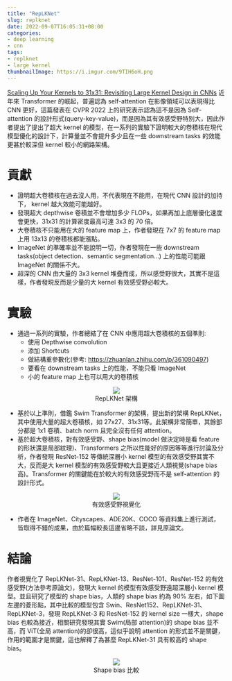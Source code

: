 ```yaml
---
title: "RepLKNet"
slug: replknet
date: 2022-09-07T16:05:31+08:00
categories:
- deep learning
- cnn
tags:
- replknet
- large kernel
thumbnailImage: https://i.imgur.com/9TIH6oH.png
---
```


[Scaling Up Your Kernels to 31x31: Revisiting Large Kernel Design in CNNs](https://arxiv.org/abs/2203.06717) 近年來 Transformer 的崛起，普遍認為 self-attention 在影像領域可以表現得比 CNN 更好，這篇發表在 CVPR 2022 上的研究表示認為這不是因為 Self-attention 的設計形式(query-key-value)，而是因為其有效感受野特別大，因此作者提出了提出了超大 kernel 的模型，在一系列的實驗下證明較大的卷積核在現代模型優化的設計下，計算量並不會提升多少且在一些 downstream tasks 的效能更甚於較深但 kernel 較小的網路架構。

<!--more-->

# 貢獻

- 證明超大卷積核在過去沒人用，不代表現在不能用，在現代 CNN 設計的加持下， kernel 越大效能可能越好。
- 發現超大 depthwise 卷積並不會增加多少 FLOPs，如果再加上底層優化速度會更快，31x31 的計算密度最高可達 3x3 的 70 倍。
- 大卷積核不只能用在大的 feature map 上，作者發現在 7x7 的 feature map 上用 13x13 的卷積核都能漲點。
- ImageNet 的準確率並不能說明一切，作者發現在一些 downstream tasks(object detection、semantic segmentation...) 上的性能可能跟 ImageNet 的關係不大。
- 超深的 CNN 由大量的 3x3 kernel 堆疊而成，所以感受野很大，其實不是這樣，作者發現反而是少量的大 kernel 有效感受野必較大。

# 實驗

- 通過一系列的實驗，作者總結了在 CNN 中應用超大卷積核的五個準則:
    + 使用 Depthwise convolution
    + 添加 Shortcuts
    + 做結構重參數化(參考: https://zhuanlan.zhihu.com/p/361090497)
    + 要看在 downstream tasks 上的性能，不能只看 ImageNet
    + 小的 feature map 上也可以用大的卷積核

<figure align="center">
    <img src="https://i.imgur.com/wmQrin1.png">
    <figcaption>RepLKNet 架構</figcaption>
</figure>

- 基於以上準則，借鑑 Swim Transformer 的架構，提出新的架構 RepLKNet，其中使用大量的超大卷積核，如 27x27、31x31等。此架構非常簡單，其餘部分都是 1x1 卷積、batch norm 且完全沒有任何 attention。
- 基於超大卷積核，對有效感受野、shape bias(model 做決定時是看 feature 的形狀還是局部紋理)、Transformers 之所以性能好的原因等等進行討論及分析，作者發現 ResNet-152 等傳統深層小 kernel 模型的有效感受野其實不大，反而是大 kernel 模型的有效感受野較大且更接近人類視覺(shape bias 高)。Transformer 的關鍵能在於較大的有效感受野而不是 self-attention 的設計形式。

<figure align="center">
    <img src="https://i.imgur.com/R2G2YS8.png">
    <figcaption>有效感受野視覺化</figcaption>
</figure>

- 作者在 ImageNet、Cityscapes、ADE20K、COCO 等資料集上進行測試，皆取得不錯的成果，由於篇幅較長這邊省略不談，詳見原論文。

# 結論

作者視覺化了 RepLKNet-31、RepLKNet-13、ResNet-101、ResNet-152 的有效感受野(方法參考原論文)，發現大 kernel 的模型有效感受野遠超深層小 kernel 模型。並且研究了模型的 shape bias，人類的 shape bias 約為 90% 左右，如下圖左邊的菱形點，其中比較的模型包含 Swin、ResNet152、RepLKNet-31、RepLKNet-3，發現 RepLKNet-3 和 ResNet-152 的 kernel size 一樣大，shape bias 也較為接近，相關研究發現其實 Swim(局部 attention)的 shape bias 並不高，而 ViT(全局 attention)的卻很高，這似乎說明 attention 的形式並不是關鍵，作用的範圍才是關鍵，這也解釋了為甚麼 RepLKNet-31 具有較高的 shape bias。

<figure align="center">
    <img src="https://i.imgur.com/wWM2bD4.png">
    <figcaption>Shape bias 比較</figcaption>
</figure>